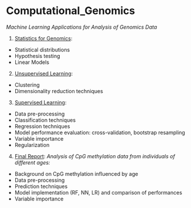 # Computational_Genomics
*Machine Learning Applications for Analysis of Genomics Data*

1. [Statistics for Genomics](https://github.com/olxssa/Computational_Genomics/blob/main/Module1_Statistics_for_genomics.ipynb):
* Statistical distributions
* Hypothesis testing
* Linear Models

2. [Unsupervised Learning](https://github.com/olxssa/Computational_Genomics/blob/main/Module2_Unsupervised_Learning.ipynb):
* Clustering
* Dimensionality reduction techniques
   
3. [Supervised Learning](https://github.com/olxssa/Computational_Genomics/blob/main/Module3_Supervised_Learning.ipynb):
* Data pre-processing
* Classification techniques
* Regression techniques
* Model performance evaluation: cross-validation, bootstrap resampling
* Variable importance
* Regularization

4. [Final Report](https://github.com/olxssa/Computational_Genomics/blob/main/Final_Report.ipynb):
*Analysis of CpG methylation data from individuals of different ages:*
* Background on CpG methylation influenced by age
* Data pre-processing
* Prediction techniques
* Model implementation (RF, NN, LR) and comparison of performances
* Variable importance
